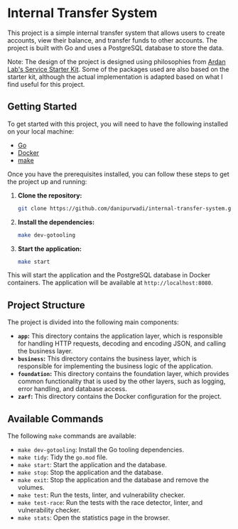 
# Internal Transfer System

This project is a simple internal transfer system that allows users to create accounts, view their balance, and transfer funds to other accounts. The project is built with Go and uses a PostgreSQL database to store the data.

Note: The design of the project is designed using philosophies from [Ardan Lab's Service Starter Kit](https://github.com/ardanlabs/service). Some of the packages used are also based on the starter kit, although the actual implementation is adapted based on what I find useful for this project.

## Getting Started

To get started with this project, you will need to have the following installed on your local machine:

*   [Go](https://golang.org/)
*   [Docker](https://www.docker.com/)
*   [make](https://www.gnu.org/software/make/)

Once you have the prerequisites installed, you can follow these steps to get the project up and running:

1.  **Clone the repository:**

    ```bash
    git clone https://github.com/danipurwadi/internal-transfer-system.git
    ```

2.  **Install the dependencies:**

    ```bash
    make dev-gotooling
    ```

3.  **Start the application:**

    ```bash
    make start
    ```

This will start the application and the PostgreSQL database in Docker containers. The application will be available at `http://localhost:8080`.

## Project Structure

The project is divided into the following main components:

*   **`app`:** This directory contains the application layer, which is responsible for handling HTTP requests, decoding and encoding JSON, and calling the business layer.
*   **`business`:** This directory contains the business layer, which is responsible for implementing the business logic of the application.
*   **`foundation`:** This directory contains the foundation layer, which provides common functionality that is used by the other layers, such as logging, error handling, and database access.
*   **`zarf`:** This directory contains the Docker configuration for the project.

## Available Commands

The following `make` commands are available:

*   `make dev-gotooling`: Install the Go tooling dependencies.
*   `make tidy`: Tidy the `go.mod` file.
*   `make start`: Start the application and the database.
*   `make stop`: Stop the application and the database.
*   `make exit`: Stop the application and the database and remove the volumes.
*   `make test`: Run the tests, linter, and vulnerability checker.
*   `make test-race`: Run the tests with the race detector, linter, and vulnerability checker.
*   `make stats`: Open the statistics page in the browser.
